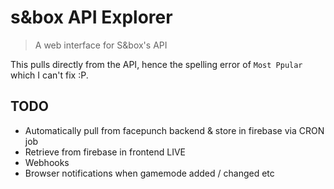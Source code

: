 # s&box API Explorer

> A web interface for S&box's API


This pulls directly from the API, hence the spelling error of `Most Ppular` which I can't fix :P.

## TODO
- Automatically pull from facepunch backend & store in firebase via CRON job
- Retrieve from firebase in frontend LIVE
- Webhooks
- Browser notifications when gamemode added / changed etc
